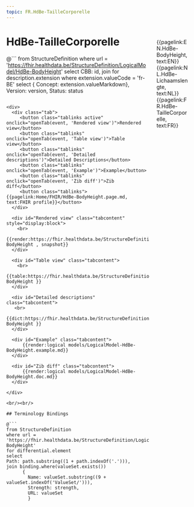 ```yaml
---
topic: FR.HdBe-TailleCorporelle
---
```


<div style="float:right;width:85px;padding:10px;margin:10">
<p>{{pagelink:EN.HdBe-BodyHeight, text:EN}}  {{pagelink:NL.HdBe-Lichaamslengte, text:NL}}  {{pagelink:FR.HdBe-TailleCorporelle, text:FR}}<p>
</div>

# HdBe-TailleCorporelle



@```
from StructureDefinition
where url = 'https://fhir.healthdata.be/StructureDefinition/LogicalModel/HdBe-BodyHeight'
select 
CBB: id,
join for description.extension where extension.valueCode = 'fr-BE' select { Concept: extension.valueMarkdown}, 
Version: version,
Status: status
```

<div>
  <div class="tab">
     <button class="tablinks active" onclick="openTab(event, 'Rendered view')">Rendered view</button>
     <button class="tablinks" onclick="openTab(event, 'Table view')">Table view</button>
     <button class="tablinks" onclick="openTab(event, 'Detailed descriptions')">Detailed Descriptions</button>
     <button class="tablinks" onclick="openTab(event, 'Example')">Example</button>
     <button class="tablinks" onclick="openTab(event, 'Zib diff')">Zib diff</button>
     <button class="tablinks">{{pagelink:Home/FHIR/HdBe-BodyHeight.page.md, text:FHIR profile}}</button>
  </div>

  <div id="Rendered view" class="tabcontent" style="display:block">
    <br>
      {{render:https://fhir.healthdata.be/StructureDefinition/LogicalModel/HdBe-BodyHeight , snapshot}}
  </div>

  <div id="Table view" class="tabcontent">
    <br>
      {{table:https://fhir.healthdata.be/StructureDefinition/LogicalModel/HdBe-BodyHeight }}
  </div>

  <div id="Detailed descriptions" class="tabcontent">
   <br>
      {{dict:https://fhir.healthdata.be/StructureDefinition/LogicalModel/HdBe-BodyHeight }}
  </div>

  <div id="Example" class="tabcontent">
      {{render:logical models/LogicalModel-HdBe-BodyHeight.example.md}}
  </div>

  <div id="Zib diff" class="tabcontent">
      {{render:logical models/LogicalModel-HdBe-BodyHeight.doc.md}}
  </div>

</div>

<br/><br/> 

## Terminology Bindings

@```
from StructureDefinition
where url = 'https://fhir.healthdata.be/StructureDefinition/LogicalModel/HdBe-BodyHeight'
for differential.element
select
Path: path.substring((1 + path.indexOf('.'))),
join binding.where(valueSet.exists())
      { 
        Name: valueSet.substring((9 + valueSet.indexOf('ValueSet/'))),
        Strength: strength,
        URL: valueSet
        }
```  